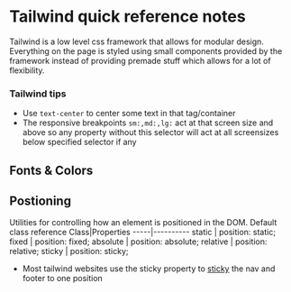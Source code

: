 # Tailwind quick reference notes
Tailwind is a low level css framework that allows for modular design.  
Everything on the page is styled using small components provided by the framework instead of providing premade stuff which allows for a lot of flexibility. 

### Tailwind tips
- Use `text-center` to center some text in that tag/container
- The responsive breakpoints `sm:,md:,lg:` act at that screen size and above so any property without this selector will act at all screensizes below specified selector if any

## Fonts & Colors

## Postioning 
Utilities for controlling how an element is positioned in the DOM.
Default class reference
Class|Properties
-----|----------
static | position: static;
fixed | position: fixed;
absolute | position: absolute;
relative | position: relative;
sticky | position: sticky;

- Most tailwind websites use the sticky property to [sticky](https://tailwindcss.com/docs/position#sticky) the nav and footer to one position 